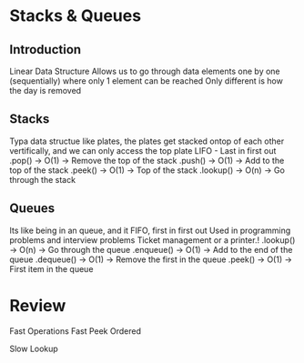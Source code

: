# Stacks & Queues

## Introduction

Linear Data Structure
Allows us to go through data elements one by one (sequentially) where only 1 element can be reached
Only different is how the day is removed

## Stacks

Typa data structue like plates, the plates get stacked ontop of each other vertifically, and we can only access the top plate
LIFO - Last in first out
.pop() -> O(1) -> Remove the top of the stack
.push() -> O(1) -> Add to the top of the stack
.peek() -> O(1) -> Top of the stack
.lookup() -> O(n) -> Go through the stack

## Queues

Its like being in an queue, and it FIFO, first in first out
Used in programming problems and interview problems
Ticket management or a printer.!
.lookup() -> O(n) -> Go through the queue
.enqueue() -> O(1) -> Add to the end of the queue
.dequeue() -> O(1) -> Remove the first in the queue
.peek() -> O(1) -> First item in the queue

# Review

Fast Operations
Fast Peek
Ordered

Slow Lookup
